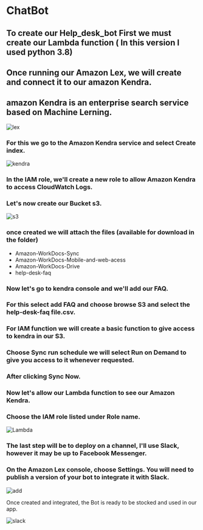 # ChatBot

## To create our Help_desk_bot First we must create our Lambda function ( In this version I used python 3.8)
## Once running our Amazon Lex, we will create and connect it to our amazon Kendra. 
## amazon Kendra is an enterprise search service based on Machine Lerning. 

![lex](https://user-images.githubusercontent.com/78814110/130277608-f8049ddb-f2e0-4e1b-919b-a4da36b9e7d5.jpg)


### For this we go to the Amazon Kendra service and select Create index.

![kendra](https://user-images.githubusercontent.com/78814110/130277553-a437b5d9-0ae4-434c-b8b5-de7912e85e51.jpg)


### In the IAM role, we'll create a new role to allow Amazon Kendra to access CloudWatch Logs.
### Let's now create our Bucket s3.

![s3](https://user-images.githubusercontent.com/78814110/130277581-36e603e2-c62e-460d-a5dd-45d8affe79bc.jpg)


### once created we will attach the files (available for download in the folder)
* Amazon-WorkDocs-Sync
* Amazon-WorkDocs-Mobile-and-web-acess
* Amazon-WorkDocs-Drive
* help-desk-faq

### Now let's go to kendra console and we'll add our FAQ.
### For this select add FAQ and choose browse S3 and select the help-desk-faq file.csv.
### For IAM function we will create a basic function to give access to kendra in our S3.
### Choose Sync run schedule we will select Run on Demand to give you access to it whenever requested.
### After clicking Sync Now.
### Now let's allow our Lambda function to see our Amazon Kendra.
### Choose the IAM role listed under Role name.

![Lambda](https://user-images.githubusercontent.com/78814110/130277894-913a168a-0dce-4c4c-a8d7-b64404ed3caa.jpg)

### The last step will be to deploy on a channel, I'll use Slack, however it may be up to Facebook Messenger.
### On the Amazon Lex console, choose Settings. You will need to publish a version of your bot to integrate it with Slack. 

![add](https://user-images.githubusercontent.com/78814110/130278132-3a297948-9e2d-44f6-870b-46ebd8738f61.jpg)

Once created and integrated, the Bot is ready to be stocked and used in our app.

![slack](https://user-images.githubusercontent.com/78814110/130278207-1ca8ada8-8c93-448c-96fd-bcdc504c6d9b.jpg)




